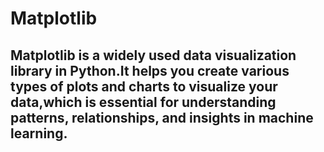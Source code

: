 # Matplotlib
## Matplotlib is a widely used data visualization library in Python.It helps you create various types of plots and charts to visualize your data,which is essential for understanding patterns, relationships, and insights in machine learning.
